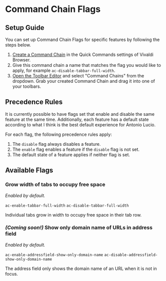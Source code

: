 # Command Chain Flags

## Setup Guide

You can set up Command Chain Flags for specific features by following the steps below.

1. [Create a Command Chain](https://help.vivaldi.com/desktop/shortcuts/command-chains/#Create_a_Command_Chain) in the Quick Commands settings of Vivaldi Browser.
2. Give this command chain a name that matches the flag you would like to apply, for example `ac-disable-tabbar-full-width`.
3. [Open the Toolbar Editor](https://help.vivaldi.com/desktop/appearance-customization/edit-toolbars/#Customize_toolbars) and select "Command Chains" from the dropdown. Grab your created Command Chain and drag it into one of your toolbars.

## Precedence Rules

It is currently possible to have flags set that enable and disable the same feature at the same time. Additionally, each feature has a default state according to what I think is the best default experience for Antonio Lucio.

For each flag, the following precedence rules apply:

1. The `disable` flag always disables a feature.
2. The `enable` flag enables a feature if the `disable` flag is not set.
3. The default state of a feature applies if neither flag is set.

## Available Flags

### Grow width of tabs to occupy free space

*Enabled by default.*

`ac-enable-tabbar-full-width`
`ac-disable-tabbar-full-width`

Individual tabs grow in width to occupy free space in their tab row.

### *(Coming soon!)* Show only domain name of URLs in address field

*Enabled by default.*

`ac-enable-addressfield-show-only-domain-name`
`ac-disable-addressfield-show-only-domain-name`

The address field only shows the domain name of an URL when it is not in focus.
